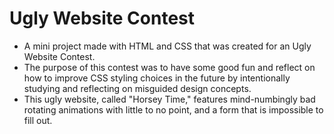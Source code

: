 # Ugly Website Contest 

- A mini project made with HTML and CSS that was created for an Ugly Website Contest.
- The purpose of this contest was to have some good fun and reflect on how to improve CSS styling choices in the future by intentionally studying and reflecting on misguided design concepts.
- This ugly website, called "Horsey Time," features mind-numbingly bad rotating animations with little to no point, and a form that is impossible to fill out.
